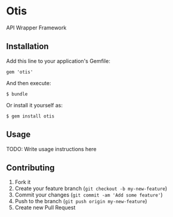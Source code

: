 # Otis

API Wrapper Framework

## Installation

Add this line to your application's Gemfile:

    gem 'otis'

And then execute:

    $ bundle

Or install it yourself as:

    $ gem install otis

## Usage

TODO: Write usage instructions here

## Contributing

1. Fork it
2. Create your feature branch (`git checkout -b my-new-feature`)
3. Commit your changes (`git commit -am 'Add some feature'`)
4. Push to the branch (`git push origin my-new-feature`)
5. Create new Pull Request

